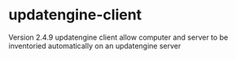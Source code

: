 updatengine-client
==================
Version 2.4.9
updatengine client allow computer and server to be inventoried automatically on an updatengine server
